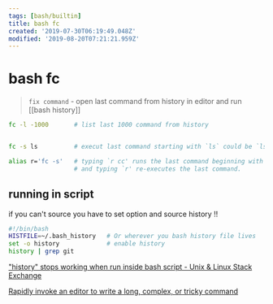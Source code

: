 ```yaml
---
tags: [bash/builtin]
title: bash fc
created: '2019-07-30T06:19:49.048Z'
modified: '2019-08-20T07:21:21.959Z'
---
```


# bash fc
> `fix command` - open last command from history in editor and run
[[bash history]]

```sh
fc -l -1000       # list last 1000 command from history


fc -s ls          # execut last command starting with `ls` could be `ls -lah`

alias r='fc -s'   # typing `r cc' runs the last command beginning with `cc' 
                  # and typing `r' re-executes the last command.
```


## running in script 
if you can't source you have to set option and source history !!
```sh
#!/bin/bash
HISTFILE=~/.bash_history   # Or wherever you bash history file lives
set -o history             # enable history
history | grep git
```

["history" stops working when run inside bash script - Unix & Linux Stack Exchange](https://unix.stackexchange.com/a/112362/193945)

[Rapidly invoke an editor to write a long, complex, or tricky command](https://www.commandlinefu.com/commands/view/1446/rapidly-invoke-an-editor-to-write-a-long-complex-or-tricky-command)
